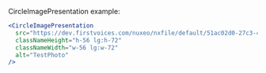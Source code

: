 CircleImagePresentation example:

```jsx padded
<CircleImagePresentation
  src="https://dev.firstvoices.com/nuxeo/nxfile/default/51ac02d0-27c3-44c6-8674-b13699369cd5/picture:views/2/content/Medium_TestPhoto.jpg"
  classNameHeight="h-56 lg:h-72"
  classNameWidth="w-56 lg:w-72"
  alt="TestPhoto"
/>
```
